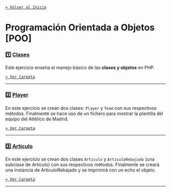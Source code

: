 [`⬅️ Volver al Inicio`](https://github.com/13MariaNoguera/Ejercicios1-PHP "Inicio Ejercicios")
<br>

#  Programación Orientada a Objetos [POO]

### 1️⃣ [Clases](https://github.com/13MariaNoguera/Ejercicios1-PHP/tree/master/POO/clases "Clases")
Este ejercicio enseña el manejo básico de las **clases y objetos** en PHP.

[`➡️ Ver Carpeta`](https://github.com/13MariaNoguera/Ejercicios1-PHP/tree/master/POO/clases "Clases")

---

### 2️⃣ [Player](https://github.com/13MariaNoguera/Ejercicios1-PHP/blob/master/POO/player "Player")
En este ejercicio se crean dos clases: `Player` y `Team` con sus respectivos métodos.
Finalmente se hace uso de un fichero para mostrar la plantilla del equipo del Atlético de Madrid.


[`➡️ Ver Carpeta`](https://github.com/13MariaNoguera/Ejercicios1-PHP/blob/master/POO/player "Player")

---

### 3️⃣ [Artículo](https://github.com/13MariaNoguera/Ejercicios1-PHP/blob/master/POO/articulo "Artículo")
En este ejercicio se crean dos clases `Articulo` y `ArticuloRebajado` (una subclase de Articulo) con sus respectivos métodos.
Finalmente se creará una instancia de ArticuloRebajado y se imprimirá con un echo el objeto.

[`➡️ Ver Carpeta`](https://github.com/13MariaNoguera/Ejercicios1-PHP/blob/master/POO/articulo "Artículo")

---